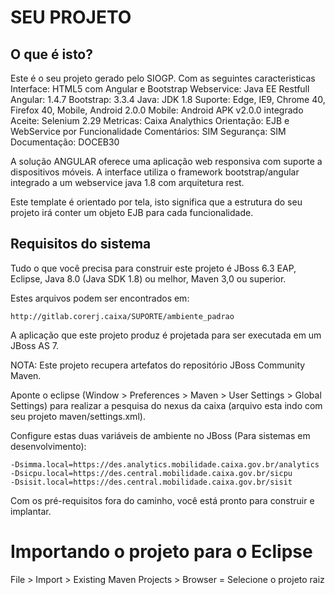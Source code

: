 SEU PROJETO
====================

O que é isto?
-----------

Este é o seu projeto gerado pelo SIOGP. Com as seguintes caracteristicas
  Interface: HTML5 com Angular e Bootstrap
  Webservice: Java EE Restfull
  Angular: 1.4.7
  Bootstrap: 3.3.4
  Java: JDK 1.8
  Suporte: Edge, IE9, Chrome 40, Firefox 40, Mobile, Android 2.0.0
  Mobile: Android APK v2.0.0 integrado
  Aceite: Selenium 2.29
  Metricas: Caixa Analythics
  Orientação: EJB e WebService por Funcionalidade
  Comentários: SIM
  Segurança: SIM
  Documentação: DOCEB30
  
A solução ANGULAR oferece uma aplicação web responsiva com suporte a dispositivos móveis.
A interface utiliza o framework bootstrap/angular integrado a um webservice java 1.8 com arquitetura rest.

Este template é orientado por tela, isto significa que a estrutura do seu projeto irá conter um objeto EJB para cada funcionalidade. 

Requisitos do sistema
-------------------

Tudo o que você precisa para construir este projeto é JBoss 6.3 EAP, Eclipse, Java 8.0 (Java SDK 1.8) ou melhor, Maven 3,0 ou superior.

Estes arquivos podem ser encontrados em:

    http://gitlab.corerj.caixa/SUPORTE/ambiente_padrao
  
A aplicação que este projeto produz é projetada para ser executada em um JBoss AS 7.
 
NOTA:
Este projeto recupera artefatos do repositório JBoss Community Maven.

Aponte o eclipse (Window > Preferences > Maven > User Settings > Global Settings) para realizar a pesquisa do nexus da caixa (arquivo esta indo com seu projeto maven/settings.xml). 

Configure estas duas variáveis de ambiente no JBoss (Para sistemas em desenvolvimento):

    -Dsimma.local=https://des.analytics.mobilidade.caixa.gov.br/analytics
    -Dsicpu.local=https://des.central.mobilidade.caixa.gov.br/sicpu
    -Dsisit.local=https://des.central.mobilidade.caixa.gov.br/sisit

Com os pré-requisitos fora do caminho, você está pronto para construir e implantar.

Importando o projeto para o Eclipse
=================================

File > Import > Existing Maven Projects > Browser = Selecione o projeto raiz

